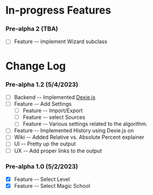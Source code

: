# In-progress Features

### Pre-alpha 2 (TBA)

-   [ ] Feature -- implement Wizard subclass

# Change Log

### Pre-alpha 1.2 (5/4/2023)
-   [ ] Backend -- Implemented [Dexie.js](https://dexie.org/)
-   [ ] Feature -- Add Settings
    -   [ ] Feature -- Import/Export
    -   [ ] Feature -- select Sources
    -   [ ] Feature -- Various settings related to the algorithm. 
-   [ ] Feature -- Implemented History using Dexie.js on 
-   [ ] Wiki -- Added Relative vs. Absolute Percent explainer
-   [ ] UI -- Pretty up the output
-   [ ] UX -- Add proper links to the output

### Pre-alpha 1.0 (5/2/2023)

-   [x] Feature -- Select Level
-   [x] Feature -- Select Magic School
